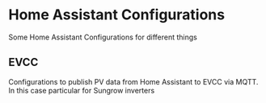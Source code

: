 # Home Assistant Configurations
Some Home Assistant Configurations for different things

## EVCC

Configurations to publish PV data from Home Assistant to EVCC via MQTT. In this case particular for Sungrow inverters